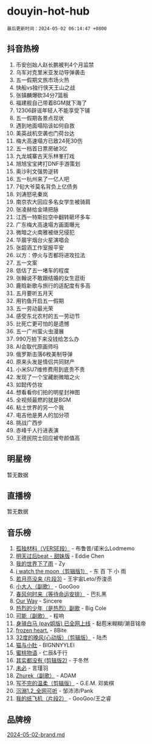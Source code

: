 # douyin-hot-hub

`最后更新时间：2024-05-02 06:14:47 +0800`

## 抖音热榜

1. 币安创始人赵长鹏被判4个月监禁
1. 乌军对克里米亚发动导弹袭击
1. 五一假期文旅市场火热
1. 快船vs独行侠天王山之战
1. 张镇麟爆砍34分7篮板
1. 福建舰自己带着BGM就下海了
1. 12306辟谣年轻人不能享受下铺
1. 五一假期各景点现状
1. 遇到地面塌陷该如何自救
1. 美英战机空袭也门荷台达
1. 梅大高速塌方已致24死30伤
1. 五一档首日票房破3亿
1. 九龙城寨古天乐林峯打戏
1. 旭旭宝宝拷打DNF手游策划
1. 奥沙利文强势逆转
1. 五一杭州来了一亿人吧
1. 7旬大爷莫名背负上亿债务
1. 刘涛怒吼秦岚
1. 南京农大回应多名女学生被骑肩
1. 张凌赫给金靖把脉
1. 江西一特斯拉空中翻转砸坏多车
1. 广东梅大高速塌方画面曝光
1. 微暗之火南雅被继兄侵犯
1. 华晨宇烟台火星演唱会
1. 张韶涵工作室报平安
1. 以方：停火与否都将进攻拉法
1. 五一文案
1. 低估了五一堵车的程度
1. 张翰说不敢跟结婚的女生逛街
1. 鹿晗新歌与旅行的适配度有多高
1. 五月要听五月天
1. 用钓鱼开启五一假期
1. 五一劳动最光荣
1. 感受东北农村的五一劳动节
1. 比死亡更可怕的是遗憾
1. 五一广州萤火虫漫展
1. 990万拍下来没钱给怎么办
1. AI会取代原画师吗
1. 俄罗斯击落6枚美制导弹
1. 原来头发是情侣共同财产
1. 小米SU7维修费用到底贵不贵
1. 发现了一个宝藏剧微暗之火
1. 如懿传仿妆
1. 想看看你们拍的明星封神图
1. 全视频最燃的就是BGM
1. 粘土世界的另一个我
1. 电吉他是男人的加分项
1. 挑战广西步
1. 赤峰千人行进表演
1. 王德民院士回应被夸颜值高

## 明星榜

暂无数据

## 直播榜

暂无数据

## 音乐榜

1. [孤独材料（VERSE段）](https://sf5-hl-cdn-tos.douyinstatic.com/obj/tos-cn-ve-2774/ocX7glDNHYlwFeYrGQfBZoThtvPWy8tCCEBGKQ) - 布鲁昔/诺米么Lodmemo
1. [明天过后beat - 甜妹版](https://sf6-cdn-tos.douyinstatic.com/obj/tos-cn-ve-2774/osMLYeeoMm04CZyaI91XUDF8OzLRLgePKALGHI) - Eddie Chen
1. [我的世界下了雨](https://sf5-hl-cdn-tos.douyinstatic.com/obj/tos-cn-ve-2774/o85sBiwXIByH9bWIMAEEOoiQ1o1m9Afn15BspE) - Zy
1. [i watch the moon（剪辑版1）](https://sf3-cdn-tos.douyinstatic.com/obj/tos-cn-ve-2774/o0I9mSChzHZANMJIEBfkCQzzg6N5WAcVtqft9P) - 东 百 下 小 雨
1. [若月亮没来 (片段3)](https://sf5-hl-cdn-tos.douyinstatic.com/obj/tos-cn-ve-2774/okfyEUsGW1B1ovJi5JiN9IjvAT2lMwA054GoEB) - 王宇宙Leto/乔浚丞
1. [小大人（副歌）](https://sf5-hl-cdn-tos.douyinstatic.com/obj/tos-cn-ve-2774/oIhaDwehWhLFsVIG7QIICLLazDNGJAGg5geeb4) - GooGoo
1. [春风何时来（等待命运安排）](https://sf5-hl-cdn-tos.douyinstatic.com/obj/tos-cn-ve-2774/oICBNbD3gelMfB4WgiD1KI2jQtXZE2FgHLwtsl) - 巴扎黑
1. [Our Way](https://sf6-cdn-tos.douyinstatic.com/obj/tos-cn-ve-2774/o8tPEkQgQNCe0DPeFwZzYrbqLlnzBBrYidWkEZ) - Sincere
1. [热烈的少年（是热烈）副歌](https://sf27-cdn-tos.douyinstatic.com/obj/tos-cn-ve-2774/owVNI0CLDAUMtSz6TEYvfFBFL4UDFFhLfgK8fa) - Big Cole
1. [可能（副歌）](https://sf5-hl-cdn-tos.douyinstatic.com/obj/tos-cn-ve-2774/cde1731888894259b333569393c2fb51) - 程响
1. [身骑白马 (pay姐版) 已全网上线](https://sf5-hl-cdn-tos.douyinstatic.com/obj/tos-cn-ve-2774/oQLO5ZgLsFkaDhdIIveF2zUCgfweY0gWaH4AQG) - 黏苞米糊糊/潮音铭帝
1. [frozen heart.](https://sf27-cdn-tos.douyinstatic.com/obj/tos-cn-ve-2774/oIIWJfyjIACZA9zQMtnJ6hQQhFC4vhCupoRBsO) - 8Bite
1. [32度的晚风(心动版）（剪辑版）](https://sf3-cdn-tos.douyinstatic.com/obj/tos-cn-ve-2774/owNyabsyWdzUulxhoJfK8IBXgp0UMQAHpvGh2B) - 陆杰
1. [猫与小肚](https://sf5-hl-cdn-tos.douyinstatic.com/obj/tos-cn-ve-2774/osZeoClMECgK8DYl6VebABgbchEtPYQjZEnRtd) - BIGNNYYLEI
1. [蜜桃物语](https://sf5-hl-cdn-tos.douyinstatic.com/obj/tos-cn-ve-2774/oIhOSCZtIACtYU4XQkngiW9kCBfVD1Fz9IYeqL) - 仁辰&于行
1. [其实都没有 (剪辑版2)](https://sf5-hl-cdn-tos.douyinstatic.com/obj/tos-cn-ve-2774/oEBNQenHZtBhxYjGgUDQk0BCHTigQafgFlbQ7k) - 于冬然
1. [未必](https://sf5-hl-cdn-tos.douyinstatic.com/obj/tos-cn-ve-2774/ogntQMFnKQDZUgTCYuJgfLEtleYZZFxBQqhhFB) - 言瑾羽
1. [Zhurek（副歌）](https://sf5-hl-cdn-tos.douyinstatic.com/obj/tos-cn-ve-2774/ooQm8FBZQDlf0btEYgVpCcSCQfrdJGBEKZYBGS) - ADAM
1. [写不完的温柔（剪辑版）](https://sf5-hl-cdn-tos.douyinstatic.com/obj/tos-cn-ve-2774/oYBzzZQJ233GfwkemJJffAIWgeIYrjZfWhHTcG) - G.E.M. 邓紫棋
1. [沉溺1.2_全网可听](https://sf3-cdn-tos.douyinstatic.com/obj/tos-cn-ve-2774/ok2QoiBqsWAX9McZmWiI9gAB0EzwD4Xj6yfmtH) - 邹沛沛/Pank
1. [我的纸飞机（片段2）](https://sf5-hl-cdn-tos.douyinstatic.com/obj/tos-cn-ve-2774/oM2ZrKcg2CD5AeRB2gkeXOFB1IxAGJdZPazYHf) - GooGoo/王之睿

## 品牌榜

[2024-05-02-brand.md](2024-05-02-brand.md)
